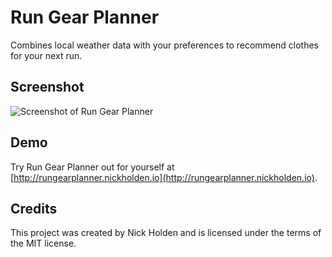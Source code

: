 # Run Gear Planner
Combines local weather data with your preferences to recommend clothes for your next run.

## Screenshot

![Screenshot of Run Gear Planner](https://cloud.githubusercontent.com/assets/7942714/12011877/ccd9934c-acae-11e5-9736-c4f5122fa45a.png)

## Demo
Try Run Gear Planner out for yourself at [http://rungearplanner.nickholden.io](http://rungearplanner.nickholden.io).

## Credits

This project was created by Nick Holden and is licensed under the terms of the MIT license.
